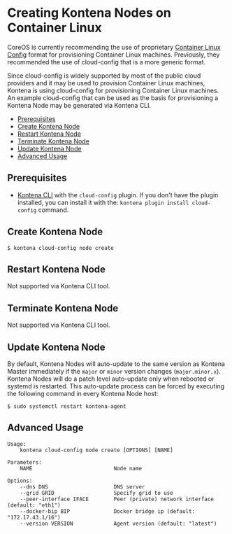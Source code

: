 # Creating Kontena Nodes on Container Linux

CoreOS is currently recommending the use of proprietary [Container Linux Config](https://coreos.com/os/docs/latest/provisioning.html) format for provisioning Container Linux machines. Previously, they recommended the use of cloud-config that is a more generic format.

Since cloud-config is widely supported by most of the public cloud providers and it may be used to provision Container Linux machines, Kontena is using cloud-config for provisioning Container Linux machines. An example cloud-config that can be used as the basis for provisioning a Kontena Node may be generated via Kontena CLI.

* [Prerequisites](#prerequisites)
* [Create Kontena Node](#install-kontena-node)
* [Restart Kontena Node](#restart-kontena-node)
* [Terminate Kontena Node](#terminate-kontena-node)
* [Update Kontena Node](#update-kontena-node)
* [Advanced Usage](#advanced-usage)

## Prerequisites

* [Kontena CLI](/tools/cli.md) with the `cloud-config` plugin. If you don't have the plugin installed, you can install it with the: `kontena plugin install cloud-config` command.

## Create Kontena Node

```
$ kontena cloud-config node create
```

## Restart Kontena Node

Not supported via Kontena CLI tool.

## Terminate Kontena Node

Not supported via Kontena CLI tool.

## Update Kontena Node

By default, Kontena Nodes will auto-update to the same version as Kontena Master immediately if the `major` or `minor` version changes (`major.minor.x`). Kontena Nodes will do a patch level auto-update only when rebooted or systemd is restarted. This auto-update process can be forced by executing the following command in every Kontena Node host:

```
$ sudo systemctl restart kontena-agent
```

## Advanced Usage

```
Usage:
    kontena cloud-config node create [OPTIONS] [NAME]

Parameters:
    NAME                          Node name

Options:
    --dns DNS                     DNS server
    --grid GRID                   Specify grid to use
    --peer-interface IFACE        Peer (private) network interface (default: "eth1")
    --docker-bip BIP              Docker bridge ip (default: "172.17.43.1/16")
    --version VERSION             Agent version (default: "latest")
```
